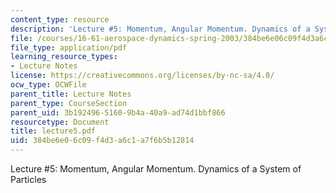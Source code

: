 ```yaml
---
content_type: resource
description: 'Lecture #5: Momentum, Angular Momentum. Dynamics of a System of Particles'
file: /courses/16-61-aerospace-dynamics-spring-2003/384be6e06c09f4d3a6c1a7f6b5b12814_lecture5.pdf
file_type: application/pdf
learning_resource_types:
- Lecture Notes
license: https://creativecommons.org/licenses/by-nc-sa/4.0/
ocw_type: OCWFile
parent_title: Lecture Notes
parent_type: CourseSection
parent_uid: 3b192496-5160-9b4a-40a9-ad74d1bbf866
resourcetype: Document
title: lecture5.pdf
uid: 384be6e0-6c09-f4d3-a6c1-a7f6b5b12814
---
```

Lecture #5: Momentum, Angular Momentum. Dynamics of a System of Particles